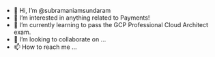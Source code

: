 - 👋 Hi, I’m @subramaniamsundaram
- 👀 I’m interested in anything related to Payments!
- 🌱 I’m currently learning to pass the GCP Professional Cloud Architect exam.
- 💞️ I’m looking to collaborate on ...
- 📫 How to reach me ...

<!---
subramaniamsundaram/subramaniamsundaram is a ✨ special ✨ repository because its `README.md` (this file) appears on your GitHub profile.
You can click the Preview link to take a look at your changes.
--->
